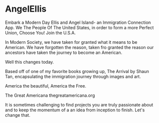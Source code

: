 # AngelEllis
Embark a Modern Day Ellis and Angel Island- an Immigration Connection App. We The People Of The United States, in order to form a more Perfect Union, Choose You! Join the U.S.A.




In Modern Society, we have taken for granted what it means to be American. We have forgotten the reason, taken fro granted the reason our ancestors have taken the journey to become an American. 

Well this changes today. 

Based off of one of my favorite books growing up, The Arrival by Shaun Tan, encapsulating the immigration journey through images and art. 

America the beautiful, America the Free.


The Great Americana
thegreatamericana.org


It is sometimes challenging to find projects you are truly passionate about and to keep the momentum of a an idea from inception to finish. Let's change that. 


